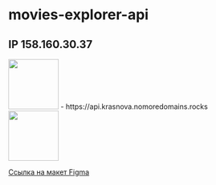 # movies-explorer-api

## IP 158.160.30.37

<div id="header" align="left">
  <img src="https://img.freepik.com/premium-vector/back-end-typographic-header-concept_277904-6387.jpg?w=2000" width="100"/>
- https://api.krasnova.nomoredomains.rocks
</div>

<div id="header" align="left">
  <img src="https://img.freepik.com/premium-vector/frontend-typographic-header-concept-website-interface-design-improvement-programming-and-coding-it-profession-isolated-flat-vector-illustration_277904-7101.jpg?w=2000" width="100"/>
</div>

[Ссылка на макет Figma](<https://www.figma.com/file/kxWr0sGIAVEuwo916KXHrS/Diploma-(Copy)?type=design&node-id=891-3857&t=LJEAOVwNUZuOh1Vd-11>)
